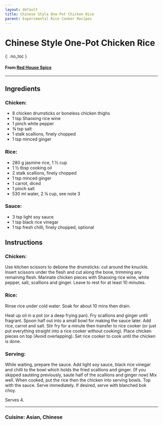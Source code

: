 ```yaml
---
layout: default
title: Chinese Style One-Pot Chicken Rice
parent: Experimental Rice Cooker Recipes
---
```


# Chinese Style One-Pot Chicken Rice
{: .no_toc }

#### From <a href="https://redhousespice.com/chinese-style-one-pot-chicken-rice/#recipe" target="_blank">Red House Spice</a>

---

## Ingredients
### Chicken:
<ul>
	<li>8 chicken drumsticks or boneless chicken thighs</li>
	<li>1 tsp Shaoxing rice wine</li>
	<li>1 pinch white pepper</li>
	<li>¾ tsp salt</li>
	<li>1 stalk scallions, finely chopped</li>
	<li>1 tsp minced ginger</li>
</ul>

### Rice:
<ul>
	<li>280 g jasmine rice, 1 ½ cup</li>
	<li>1 ½ tbsp cooking oil</li>
	<li>2 stalk scallions, finely chopped</li>
	<li>1 tsp minced ginger</li>
	<li>1 carrot, diced</li>
	<li>1 pinch salt</li>
	<li>530 ml water, 2 ¼ cup, see note 3</li>
</ul>

### Sauce:
<ul>
	<li>3 tsp light soy sauce</li>
	<li>1 tsp black rice vinegar</li>
	<li>1 tsp fresh chilli, finely chopped, optional</li>
</ul>

## Instructions
### Chicken:
Use kitchen scissors to debone the drumsticks: cut around the knuckle. Insert scissors 
under the flesh and cut along the bone, trimming any remaining flesh. Marinate chicken 
pieces with Shaoxing rice wine, white pepper, salt, scallions and ginger. Leave to rest 
for at least 10 minutes.

### Rice:
Rinse rice under cold water. Soak for about 10 mins then drain.

Heat up oil in a pot (or a deep frying pan). Fry scallions and ginger until fragrant. 
Spoon half out into a small bowl for making the sauce later. Add rice, carrot and salt. 
Stir fry for a minute then transfer to rice cooker (or just put everything straight into 
a rice cooker without cooking). Place chicken pieces on top (Avoid overlapping). 
Set rice cooker to cook until the chicken is done.  
    
### Serving:
While waiting, prepare the sauce. Add light soy sauce, black rice vinegar and chilli to 
the bowl which holds the fried scallions and ginger. (If you skipped sautéing previously, 
saute half of the scallions and ginger now) Mix well. When cooked, put the rice 
then the chicken into serving bowls. Top with the sauce. Serve immediately. If desired,
serve with blanched bok choy.

Serves 4.

--- 

### Cuisine: Asian, Chinese
